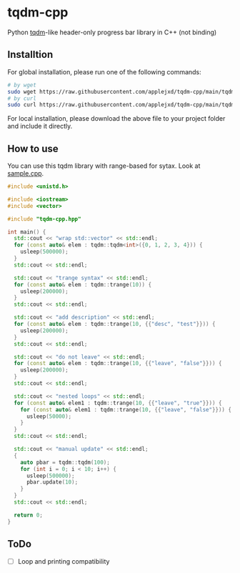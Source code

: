 # tqdm-cpp

Python [tqdm](https://github.com/tqdm/tqdm)-like header-only progress bar library in C++ (not binding)

## Installtion

For global installation, please run one of the following commands:

```bash
# by wget
sudo wget https://raw.githubusercontent.com/applejxd/tqdm-cpp/main/tqdm-cpp.hpp -P /usr/local/include
# by curl
sudo curl https://raw.githubusercontent.com/applejxd/tqdm-cpp/main/tqdm-cpp.hpp -o /usr/local/include/tqdm-cpp.hpp
```

For local installation, please download the above file to your project folder and include it directly.

## How to use

You can use this tqdm library with range-based for sytax.
Look at [sample.cpp](./sample.cpp).

```cpp
#include <unistd.h>

#include <iostream>
#include <vector>

#include "tqdm-cpp.hpp"

int main() {
  std::cout << "wrap std::vector" << std::endl;
  for (const auto& elem : tqdm::tqdm<int>({0, 1, 2, 3, 4})) {
    usleep(500000);
  }
  std::cout << std::endl;

  std::cout << "trange syntax" << std::endl;
  for (const auto& elem : tqdm::trange(10)) {
    usleep(200000);
  }
  std::cout << std::endl;

  std::cout << "add description" << std::endl;
  for (const auto& elem : tqdm::trange(10, {{"desc", "test"}})) {
    usleep(200000);
  }
  std::cout << std::endl;

  std::cout << "do not leave" << std::endl;
  for (const auto& elem : tqdm::trange(10, {{"leave", "false"}})) {
    usleep(200000);
  }
  std::cout << std::endl;

  std::cout << "nested loops" << std::endl;
  for (const auto& elem1 : tqdm::trange(10, {{"leave", "true"}})) {
    for (const auto& elem1 : tqdm::trange(10, {{"leave", "false"}})) {
      usleep(50000);
    }
  }
  std::cout << std::endl;

  std::cout << "manual update" << std::endl;
  {
    auto pbar = tqdm::tqdm(100);
    for (int i = 0; i < 10; i++) {
      usleep(500000);
      pbar.update(10);
    }
  }
  std::cout << std::endl;

  return 0;
}
```

## ToDo

- [ ] Loop and printing compatibility
